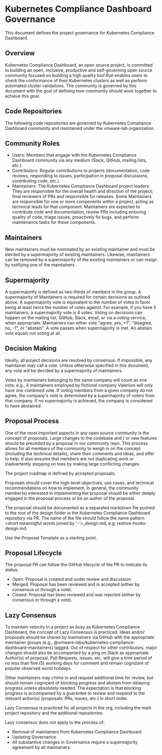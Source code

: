 # Kubernetes Compliance Dashboard Governance

This document defines the project governance for Kubernetes Compliance Dashboard.

## Overview

Kubernetes Compliance Dashboard, an open source project, is committed to building an open, inclusive, productive and self-governing open source community focused on building a high quality tool that enables users to check the conformance of their Kubernetes clusters as well as perform automated cluster validations. The community is governed by this document with the goal of defining how community should work together to achieve this goal.

## Code Repositories

The following code repositories are governed by Kubernetes Compliance Dashboard community and maintained under the vmware-lab organization.

## Community Roles

 - Users: Members that engage with the Kubernetes Compliance Dashboard community via any medium (Slack, GitHub, mailing lists, etc.).
 - Contributors: Regular contributions to projects (documentation, code reviews, responding to issues, participation in proposal discussions, contributing code, etc.).
 - Maintainers: The Kubernetes Compliance Dashboard project leaders. They are responsible for the overall health and direction of the project; final reviewers of PRs and responsible for releases. Some Maintainers are responsible for one or more components within a project, acting as technical leads for that component. Maintainers are expected to contribute code and documentation, review PRs including ensuring quality of code, triage issues, proactively fix bugs, and perform maintenance tasks for these components.

## Maintainers

New maintainers must be nominated by an existing maintainer and must be elected by a supermajority of existing maintainers. Likewise, maintainers can be removed by a supermajority of the existing maintainers or can resign by notifying one of the maintainers.

## Supermajority

A supermajority is defined as two-thirds of members in the group. A supermajority of Maintainers is required for certain decisions as outlined above. A supermajority vote is equivalent to the number of votes in favor being at least twice the number of votes against. For example, if you have 5 maintainers, a supermajority vote is 4 votes. Voting on decisions can happen on the mailing list, GitHub, Slack, email, or via a voting service, when appropriate. Maintainers can either vote "agree, yes, +1", "disagree, no, -1", or "abstain". A vote passes when supermajority is met. An abstain vote equals not voting at all.

##  Decision Making

Ideally, all project decisions are resolved by consensus. If impossible, any maintainer may call a vote. Unless otherwise specified in this document, any vote will be decided by a supermajority of maintainers.

Votes by maintainers belonging to the same company will count as one vote; e.g., 4 maintainers employed by fictional company Valerium will only have one combined vote. If voting members from a given company do not agree, the company's vote is determined by a supermajority of voters from that company. If no supermajority is achieved, the company is considered to have abstained.

## Proposal Process

One of the most important aspects in any open source community is the concept of proposals. Large changes to the codebase and / or new features should be preceded by a proposal in our community repo. This process allows for all members of the community to weigh in on the concept (including the technical details), share their comments and ideas, and offer to help. It also ensures that members are not duplicating work or inadvertently stepping on toes by making large conflicting changes.

The project roadmap is defined by accepted proposals.

Proposals should cover the high-level objectives, use cases, and technical recommendations on how to implement. In general, the community member(s) interested in implementing the proposal should be either deeply engaged in the proposal process or be an author of the proposal.

The proposal should be documented as a separated markdown file pushed to the root of the design folder in the Kubernetes Compliance Dashboard repository via PR. The name of the file should follow the name pattern <short meaningful words joined by '-'>_design.md, e.g: restore-hooks-design.md.

Use the Proposal Template as a starting point.

## Proposal Lifecycle

The proposal PR can follow the GitHub lifecycle of the PR to indicate its status:

 - Open: Proposal is created and under review and discussion.
 - Merged: Proposal has been reviewed and is accepted (either by consensus or through a vote).
 - Closed: Proposal has been reviewed and was rejected (either by consensus or through a vote).

## Lazy Consensus

To maintain velocity in a project as busy as Kubernetes Compliance Dashboard, the concept of Lazy Consensus is practiced. Ideas and/or proposals should be shared by maintainers via GitHub with the appropriate maintainer groups (e.g., @vmware-labs/kubernetes-compliance-dashboard-maintainers) tagged. Out of respect for other contributors, major changes should also be accompanied by a ping on Slack as appropriate. Author(s) of proposal, Pull Requests, issues, etc. will give a time period of no less than five (5) working days for comment and remain cognizant of popular observed world holidays.

Other maintainers may chime in and request additional time for review, but should remain cognizant of blocking progress and abstain from delaying progress unless absolutely needed. The expectation is that blocking progress is accompanied by a guarantee to review and respond to the relevant action(s) (proposals, PRs, issues, etc.) in short order.

Lazy Consensus is practiced for all projects in the org, including the main project repository and the additional repositories.

Lazy consensus does not apply to the process of:

 - Removal of maintainers from Kubernetes Compliance Dashboard
 - Updating Governance
 - All substantive changes in Governance require a supermajority agreement by all maintainers.

[Kubernetes Compliance Dashboard Repo]: https://github.com/vmware-lab/kubernetes-compliance-dashboard